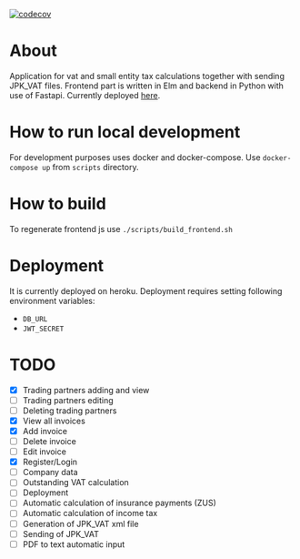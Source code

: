 [![codecov](https://codecov.io/gh/eredzik/vatcalc/branch/master/graph/badge.svg?token=BMMQFHBVRC)](https://codecov.io/gh/eredzik/vatcalc)

# About
Application for vat and small entity tax calculations together with sending JPK_VAT files.
Frontend part is written in Elm and backend in Python with use of Fastapi.
Currently deployed [here](https://vatcalc-prod.herokuapp.com/).

# How to run local development
For development purposes uses docker and docker-compose.
Use `docker-compose up` from `scripts` directory.

# How to build
To regenerate frontend js use `./scripts/build_frontend.sh`

# Deployment
It is currently deployed on heroku.
Deployment requires setting following environment variables:
- `DB_URL`
- `JWT_SECRET`


# TODO
- [x] Trading partners adding and view
- [ ] Trading partners editing
- [ ] Deleting trading partners
- [x] View all invoices
- [x] Add invoice
- [ ] Delete invoice
- [ ] Edit invoice
- [x] Register/Login
- [ ] Company data
- [ ] Outstanding VAT calculation
- [ ] Deployment
- [ ] Automatic calculation of insurance payments (ZUS)
- [ ] Automatic calculation of income tax
- [ ] Generation of JPK_VAT xml file
- [ ] Sending of JPK_VAT
- [ ] PDF to text automatic input
